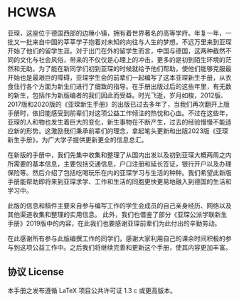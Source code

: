 # HCWSA

亚琛，这座位于德国西部的边陲小镇，拥有着世界著名的高等学府。年复一年，一批又一批来自中国的莘莘学子抱着对未知的向往与人生的梦想，不远万里来到亚琛开始了他们的留学生涯。对于出门在外的留学生而言，中国与德国，这两种截然不同的文化与社会风俗，带来的不仅仅是心理上的冲击，更多的是初到陌生环境的茫然和无助。为了能在新同学们初到亚琛的时候就给予他们帮助，使他们能够克服最开始也是最艰巨的障碍，亚琛学生会的前辈们一起编写了这本亚琛新生手册，从衣食住行各个方面为新生们进行了细致的指导。在手册出版过后的这些年里，有无数的新生，包括作为新版编者的我们因此而受益。时光飞逝，岁月如梭，2012版、2017版和2020版的《亚琛新生手册》的出版已过去多年了，当我们再次翻开上版手册时，依旧能感受到前辈们对这项公益工作倾注的热忱和心血。不过在这些年，亚琛的人和物也发生着巨大的变化，新生事物在不断产生，过去的经验慢慢不能适应新的形势。这激励我们秉承前辈们的理念，拿起笔头更新和出版2023版《亚琛新生手册》，为广大学子提供更新更全的信息总汇。

在新版的手册中，我们先集中收集和整理了从国内出发以及初到亚琛大概两周之内所需要的基本信息，主要包括交通信息，户口注册和延长签证，银行开户以及办理保险等。然后介绍了包括吃喝玩乐在内的亚琛学习与生活的种种。我们希望此新版手册能帮助即将来到亚琛求学、工作和生活的同胞更快更易地融入到德国的生活和学习中。

此版的信息和稿件主要来自参与编写工作的学生会成员的自己亲身经历、网络以及其他渠道收集和整理的实用信息。 此外，我们也借鉴了部分《亚琛公派学联新生手册》2019版中的内容，在此我们也要感谢亚琛前辈们为此付出的辛勤劳动。

在此感谢所有参与此版编撰工作的同学们，感谢大家利用自己的课余时间积极的参与到这项公益工作中。之后我们将继续完善和更新这个手册，使其内容更加丰富。

## 协议 License

本手册之发布遵循 LaTeX 项目公共许可证 1.3 c 或更高版本。
